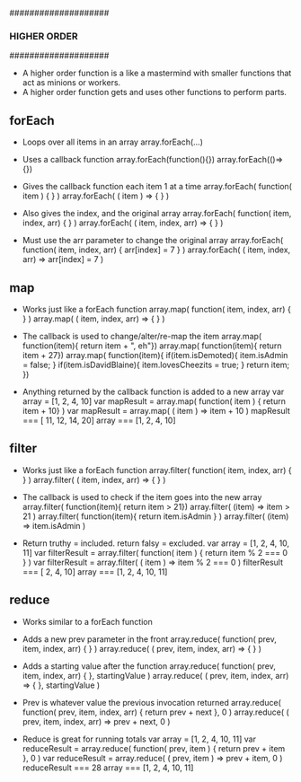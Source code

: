 
####################
### HIGHER ORDER ###
####################

- A higher order function is a like a mastermind with smaller functions that act as minions or workers.
- A higher order function gets and uses other functions to perform parts.

## forEach
- Loops over all items in an array
    array.forEach(...)

- Uses a callback function
    array.forEach(function(){})
    array.forEach(()=>{})

- Gives the callback function each item 1 at a time
    array.forEach( function( item ) { } )
    array.forEach( ( item ) => { } )

- Also gives the index, and the original array
    array.forEach( function( item, index, arr) { } )
    array.forEach( ( item, index, arr) => { } )

- Must use the arr parameter to change the original array
    array.forEach( function( item, index, arr) { arr[index] = 7 } )
    array.forEach( ( item, index, arr) => arr[index] = 7 )

## map
- Works just like a forEach function
    array.map( function( item, index, arr) { } )
    array.map( ( item, index, arr) => { } )

- The callback is used to change/alter/re-map the item
    array.map( function(item){ return item + ", eh"})
    array.map( function(item){ return item + 27})
    array.map( function(item){ if(item.isDemoted){ item.isAdmin = false; } if(item.isDavidBlaine){ item.lovesCheezits = true; } 
    return item; })
 
- Anything returned by the callback function is added to a new array
    var array = [1, 2, 4, 10]
    var mapResult = array.map( function( item ) { return item + 10} )
    var mapResult = array.map( ( item ) => item + 10 )
    mapResult === [ 11, 12, 14, 20]
    array === [1, 2, 4, 10]

## filter
- Works just like a forEach function
    array.filter( function( item, index, arr) { } )
    array.filter( ( item, index, arr) => { } )

- The callback is used to check if the item goes into the new array
    array.filter( function(item){ return item > 21}) array.filter( (item) => item > 21 )
    array.filter( function(item){ return item.isAdmin } ) array.filter( (item) => item.isAdmin )

- Return truthy = included. return falsy = excluded.
    var array = [1, 2, 4, 10, 11]
    var filterResult = array.filter( function( item ) { return item % 2 === 0 } )
    var filterResult = array.filter( ( item ) => item % 2 === 0 )
    filterResult === [ 2, 4, 10]
    array === [1, 2, 4, 10, 11]

## reduce
- Works similar to a forEach function
- Adds a new prev parameter in the front
    array.reduce( function( prev, item, index, arr) { } )
    array.reduce( ( prev, item, index, arr) => { } )

- Adds a starting value after the function
    array.reduce( function( prev, item, index, arr) { }, startingValue )
    array.reduce( ( prev, item, index, arr) => { }, startingValue )

- Prev is whatever value the previous invocation returned
    array.reduce( function( prev, item, index, arr) { return prev + next }, 0 )
    array.reduce( ( prev, item, index, arr) => prev + next, 0 )

- Reduce is great for running totals
    var array = [1, 2, 4, 10, 11]
    var reduceResult = array.reduce( function( prev, item ) { return prev + item }, 0 )
    var reduceResult = array.reduce( ( prev, item ) => prev + item, 0 )
    reduceResult === 28
    array === [1, 2, 4, 10, 11]